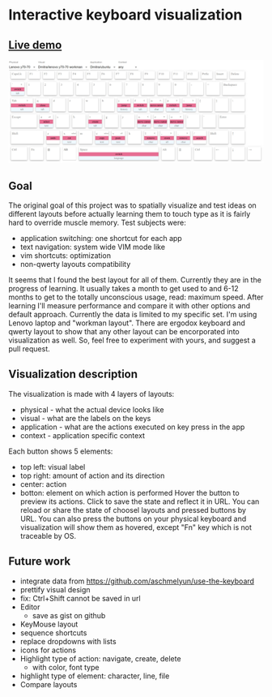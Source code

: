 # Interactive keyboard visualization
## [Live demo](http://daviste.com/demo/keyboard-layout)

[![](https://raw.githubusercontent.com/Dmitra/keyboard/master/snapshot/Alt-layout.jpg)](http://daviste.com/demo/keyboard-layout)

## Goal
The original goal of this project was to spatially visualize and test ideas on different layouts before actually learning them to touch type as it is fairly hard to override muscle memory.
Test subjects were:
- application switching: one shortcut for each app
- text navigation: system wide VIM mode like
- vim shortcuts: optimization
- non-qwerty layouts compatibility

It seems that I found the best layout for all of them. Currently they are in the progress of learning.
It usually takes a month to get used to and 6-12 months to get to the totally unconscious usage, read: maximum speed. After learning I'll measure performance and compare it with other options and default approach.
Currently the data is limited to my specific set. I'm using Lenovo laptop and "workman layout". There are ergodox keyboard and qwerty layout to show that any other layout can be encorporated into visualization as well. So, feel free to experiment with yours, and suggest a pull request.

## Visualization description
The visualization is made with 4 layers of layouts:
- physical - what the actual device looks like
- visual - what are the labels on the keys
- application - what are the actions executed on key press in the app
- context - application specific context

Each button shows 5 elements:
- top left: visual label
- top right: amount of action and its direction
- center: action
- botton: element on which action is performed
Hover the button to preview its actions.
Click to save the state and reflect it in URL. You can reload or share the state of choosel layouts and pressed buttons by URL. You can also press the buttons on your physical keyboard and visualization will show them as hovered, except "Fn" key which is not traceable by OS.

## Future work
- integrate data from https://github.com/aschmelyun/use-the-keyboard
- prettify visual design
- fix: Ctrl+Shift cannot be saved in url
- Editor
  - save as gist on github
- KeyMouse layout
- sequence shortcuts
- replace dropdowns with lists
- icons for actions
- Highlight type of action: navigate, create, delete
  - with color, font type
- highlight type of element: character, line, file
- Compare layouts
